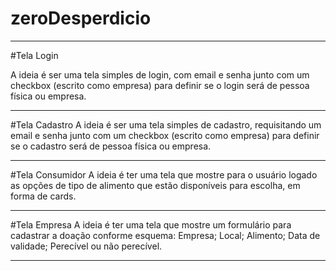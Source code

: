 # zeroDesperdicio
---
#Tela Login

A ideia é ser uma tela simples de login, com email e senha junto com um checkbox (escrito como empresa) para definir se o login será de pessoa física ou empresa.

---

#Tela Cadastro
A ideia é ser uma tela simples de cadastro, requisitando um email e senha junto com um checkbox (escrito como empresa) para definir se o cadastro será de pessoa física ou empresa.

---

#Tela Consumidor
A ideia é ter uma tela que mostre para o usuário logado as opções de tipo de alimento que estão disponíveis para escolha, em forma de cards.

---

#Tela Empresa
A ideia é ter uma tela que mostre um formulário para cadastrar a doação conforme esquema:
Empresa;
Local;
Alimento;
Data de validade;
Perecível ou não perecível. 

---
